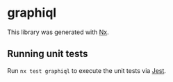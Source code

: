 # graphiql

This library was generated with [Nx](https://nx.dev).

## Running unit tests

Run `nx test graphiql` to execute the unit tests via [Jest](https://jestjs.io).

